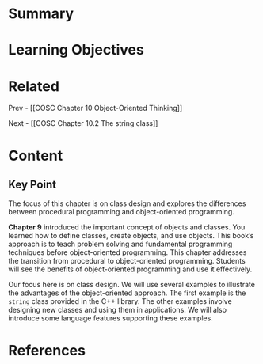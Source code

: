 # Summary

# Learning Objectives

# Related
Prev - [[COSC Chapter 10 Object-Oriented Thinking]]

Next - [[COSC Chapter 10.2 The string class]]
# Content
## Key Point
The focus of this chapter is on class design and explores the differences between procedural programming and object-oriented programming.

**​Chapter 9** introduced the important concept of objects and classes. You learned how to define classes, create objects, and use objects. This book’s approach is to teach problem solving and fundamental programming techniques before object-oriented programming. This chapter addresses the transition from procedural to object-oriented programming. Students will see the benefits of object-oriented programming and use it effectively.​

Our focus here is on class design. We will use several examples to illustrate the advantages of the object-oriented approach. The first example is the `string` class provided in the C++ library. The other examples involve designing new classes and using them in applications. We will also introduce some language features supporting these examples.
# References
